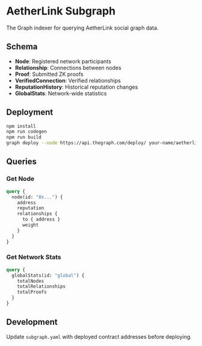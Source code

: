 # AetherLink Subgraph

The Graph indexer for querying AetherLink social graph data.

## Schema

- **Node**: Registered network participants
- **Relationship**: Connections between nodes
- **Proof**: Submitted ZK proofs
- **VerifiedConnection**: Verified relationships
- **ReputationHistory**: Historical reputation changes
- **GlobalStats**: Network-wide statistics

## Deployment

```bash
npm install
npm run codegen
npm run build
graph deploy --node https://api.thegraph.com/deploy/ your-name/aetherlink
```

## Queries

### Get Node
```graphql
query {
  node(id: "0x...") {
    address
    reputation
    relationships {
      to { address }
      weight
    }
  }
}
```

### Get Network Stats
```graphql
query {
  globalStats(id: "global") {
    totalNodes
    totalRelationships
    totalProofs
  }
}
```

## Development

Update `subgraph.yaml` with deployed contract addresses before deploying.

